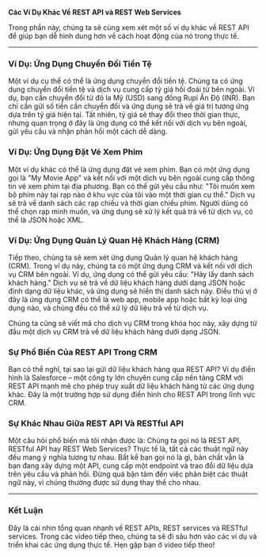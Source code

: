 **Các Ví Dụ Khác Về REST API và REST Web Services**

Trong phần này, chúng ta sẽ cùng xem xét một số ví dụ khác về REST API để giúp bạn dễ hình dung hơn về cách hoạt động của nó trong thực tế.

---

### Ví Dụ: Ứng Dụng Chuyển Đổi Tiền Tệ

Một ví dụ cụ thể có thể là ứng dụng chuyển đổi tiền tệ. Chúng ta có ứng dụng chuyển đổi tiền tệ và dịch vụ cung cấp tỷ giá hối đoái từ bên ngoài. Ví dụ, bạn cần chuyển đổi từ đô la Mỹ (USD) sang đồng Rupi Ấn Độ (INR). Bạn chỉ cần gửi số tiền cần chuyển đổi và ứng dụng sẽ trả về giá trị tương ứng dựa trên tỷ giá hiện tại. Tất nhiên, tỷ giá sẽ thay đổi theo thời gian thực, nhưng quan trọng ở đây là ứng dụng có thể kết nối với dịch vụ bên ngoài, gửi yêu cầu và nhận phản hồi một cách dễ dàng.

### Ví Dụ: Ứng Dụng Đặt Vé Xem Phim

Một ví dụ khác có thể là ứng dụng đặt vé xem phim. Bạn có một ứng dụng gọi là "My Movie App" và kết nối với một dịch vụ bên ngoài cung cấp thông tin vé xem phim tại địa phương. Bạn có thể gửi yêu cầu như: "Tôi muốn xem bộ phim này tại rạp nào ở khu vực của tôi vào một thời gian cụ thể." Dịch vụ sẽ trả về danh sách các rạp chiếu và thời gian chiếu phim. Người dùng có thể chọn rạp mình muốn, và ứng dụng sẽ xử lý kết quả trả về từ dịch vụ, có thể là JSON hoặc XML.

### Ví Dụ: Ứng Dụng Quản Lý Quan Hệ Khách Hàng (CRM)

Tiếp theo, chúng ta sẽ xem xét ứng dụng Quản lý quan hệ khách hàng (CRM). Trong ví dụ này, chúng ta có một ứng dụng CRM và kết nối với dịch vụ CRM bên ngoài. Ví dụ, ứng dụng có thể gửi yêu cầu: "Hãy lấy danh sách khách hàng." Dịch vụ sẽ trả về dữ liệu khách hàng dưới dạng JSON hoặc định dạng dữ liệu khác, và ứng dụng sẽ hiển thị danh sách này. Điều thú vị ở đây là ứng dụng CRM có thể là web app, mobile app hoặc bất kỳ loại ứng dụng nào, và chúng đều có thể xử lý dữ liệu trả về từ dịch vụ.

Chúng ta cũng sẽ viết mã cho dịch vụ CRM trong khóa học này, xây dựng từ đầu một dịch vụ CRM trả về dữ liệu khách hàng dưới dạng JSON.

### Sự Phổ Biến Của REST API Trong CRM

Bạn có thể nghĩ, tại sao lại gửi dữ liệu khách hàng qua REST API? Ví dụ điển hình là Salesforce – một công ty lớn chuyên cung cấp nền tảng CRM với REST API mạnh mẽ cho phép truy xuất dữ liệu khách hàng từ các ứng dụng khác. Đây là một trường hợp sử dụng điển hình cho REST API trong lĩnh vực CRM.

### Sự Khác Nhau Giữa REST API Và RESTful API

Một câu hỏi phổ biến mà tôi nhận được là: Chúng ta gọi nó là REST API, RESTful API hay REST Web Services? Thực tế là, tất cả các thuật ngữ này đều mang ý nghĩa tương tự nhau. Bất kể bạn gọi nó là gì, bản chất vẫn là bạn đang xây dựng một API, cung cấp một endpoint và trao đổi dữ liệu dựa trên yêu cầu và phản hồi. Đừng quá bận tâm đến việc phân biệt các thuật ngữ này, vì chúng thường được sử dụng thay thế cho nhau.

---

### Kết Luận

Đây là cái nhìn tổng quan nhanh về REST APIs, REST services và RESTful services. Trong các video tiếp theo, chúng ta sẽ đi sâu hơn vào các ví dụ và triển khai các ứng dụng thực tế. Hẹn gặp bạn ở video tiếp theo!
